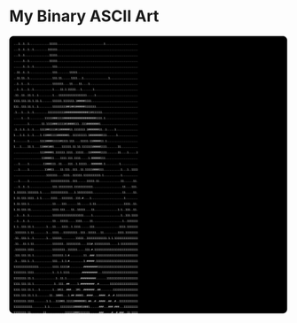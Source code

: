# My Binary ASCII Art

![Binary ASCII Art](https://github.com/Vijayarvind10/Vijayarvind10/blob/main/Vijay%20ASCII%20Art.svg)
